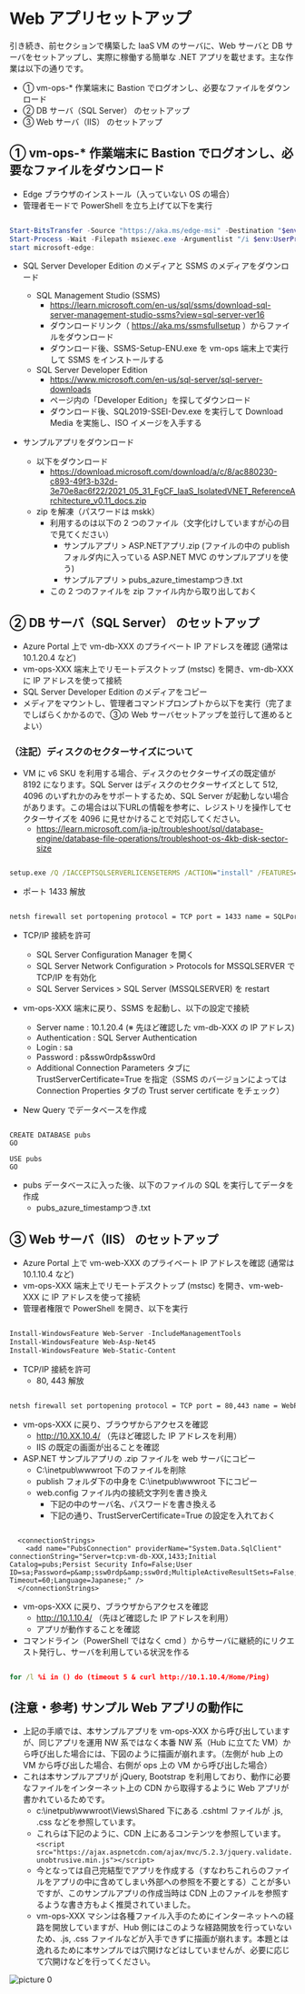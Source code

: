 # Web アプリセットアップ

引き続き、前セクションで構築した IaaS VM のサーバに、Web サーバと DB サーバをセットアップし、実際に稼働する簡単な .NET アプリを載せます。主な作業は以下の通りです。

- ① vm-ops-* 作業端末に Bastion でログオンし、必要なファイルをダウンロード
- ② DB サーバ（SQL Server） のセットアップ
- ③ Web サーバ（IIS） のセットアップ

## ① vm-ops-* 作業端末に Bastion でログオンし、必要なファイルをダウンロード

- Edge ブラウザのインストール（入っていない OS の場合）
- 管理者モードで PowerShell を立ち上げて以下を実行

```PowerShell

Start-BitsTransfer -Source "https://aka.ms/edge-msi" -Destination "$env:USERPROFILE\Downloads\MicrosoftEdgeEnterpriseX64.msi"
Start-Process -Wait -Filepath msiexec.exe -Argumentlist "/i $env:UserProfile\Downloads\MicrosoftEdgeEnterpriseX64.msi /q"
start microsoft-edge:

```

- SQL Server Developer Edition のメディアと SSMS のメディアをダウンロード
  - SQL Management Studio (SSMS)
    - https://learn.microsoft.com/en-us/sql/ssms/download-sql-server-management-studio-ssms?view=sql-server-ver16
    - ダウンロードリンク（ https://aka.ms/ssmsfullsetup ）からファイルをダウンロード
    - ダウンロード後、SSMS-Setup-ENU.exe を vm-ops 端末上で実行して SSMS をインストールする
  - SQL Server Developer Edition
    - https://www.microsoft.com/en-us/sql-server/sql-server-downloads
    - ページ内の「Developer Edition」を探してダウンロード
    - ダウンロード後、SQL2019-SSEI-Dev.exe を実行して Download Media を実施し、ISO イメージを入手する

- サンプルアプリをダウンロード
  - 以下をダウンロード
    - https://download.microsoft.com/download/a/c/8/ac880230-c893-49f3-b32d-3e70e8ac6f22/2021_05_31_FgCF_IaaS_IsolatedVNET_ReferenceArchitecture_v0.11_docs.zip
  - zip を解凍（パスワードは mskk）
    - 利用するのは以下の 2 つのファイル（文字化けしていますが心の目で見てください）
      - サンプルアプリ > ASP.NETアプリ.zip (ファイルの中の publish フォルダ内に入っている ASP.NET MVC のサンプルアプリを使う)
      - サンプルアプリ > pubs_azure_timestampつき.txt
    - この 2 つのファイルを zip ファイル内から取り出しておく

## ② DB サーバ（SQL Server） のセットアップ

- Azure Portal 上で vm-db-XXX のプライベート IP アドレスを確認 (通常は 10.1.20.4 など)
- vm-ops-XXX 端末上でリモートデスクトップ (mstsc) を開き、vm-db-XXX に IP アドレスを使って接続
- SQL Server Developer Edition のメディアをコピー
- メディアをマウントし、管理者コマンドプロンプトから以下を実行（完了までしばらくかかるので、③の Web サーバセットアップを並行して進めるとよい）

### （注記）ディスクのセクターサイズについて

- VM に v6 SKU を利用する場合、ディスクのセクターサイズの既定値が 8192 になります。SQL Server はディスクのセクターサイズとして 512, 4096 のいずれかのみをサポートするため、SQL Server が起動しない場合があります。この場合は以下URLの情報を参考に、レジストリを操作してセクターサイズを 4096 に見せかけることで対応してください。
  - https://learn.microsoft.com/ja-jp/troubleshoot/sql/database-engine/database-file-operations/troubleshoot-os-4kb-disk-sector-size

```cmd

setup.exe /Q /IACCEPTSQLSERVERLICENSETERMS /ACTION="install" /FEATURES=SQL,Tools /INSTANCENAME=MSSQLSERVER /SECURITYMODE=SQL /SAPWD="p&ssw0rdp&ssw0rd" /SQLSVCACCOUNT="NT AUTHORITY\NETWORK SERVICE" /SQLSVCSTARTUPTYPE="Automatic" /SQLSYSADMINACCOUNTS=".\azrefadmin"

```

- ポート 1433 解放

```cmd

netsh firewall set portopening protocol = TCP port = 1433 name = SQLPort mode = ENABLE profile = CURRENT

```

- TCP/IP 接続を許可
  - SQL Server Configuration Manager を開く
  - SQL Server Network Configuration > Protocols for MSSQLSERVER で TCP/IP を有効化
  - SQL Server Services > SQL Server (MSSQLSERVER) を restart

- vm-ops-XXX 端末に戻り、SSMS を起動し、以下の設定で接続
  - Server name : 10.1.20.4 (※ 先ほど確認した vm-db-XXX の IP アドレス)
  - Authentication : SQL Server Authentication
  - Login : sa
  - Password : p&ssw0rdp&ssw0rd
  - Additional Connection Parameters タブに TrustServerCertificate=True を指定（SSMS のバージョンによっては Connection Properties タブの Trust server certificate をチェック）

- New Query でデータベースを作成

```sqlcmd

CREATE DATABASE pubs
GO

USE pubs
GO

```

- pubs データベースに入った後、以下のファイルの SQL を実行してデータを作成
  - pubs_azure_timestampつき.txt

## ③ Web サーバ（IIS） のセットアップ

- Azure Portal 上で vm-web-XXX のプライベート IP アドレスを確認 (通常は 10.1.10.4 など)
- vm-ops-XXX 端末上でリモートデスクトップ (mstsc) を開き、vm-web-XXX に IP アドレスを使って接続
- 管理者権限で PowerShell を開き、以下を実行

```PowerShell

Install-WindowsFeature Web-Server -IncludeManagementTools
Install-WindowsFeature Web-Asp-Net45
Install-WindowsFeature Web-Static-Content

```

- TCP/IP 接続を許可
  - 80, 443 解放

```cmd

netsh firewall set portopening protocol = TCP port = 80,443 name = WebPort mode = ENABLE profile = CURRENT

```

- vm-ops-XXX に戻り、ブラウザからアクセスを確認
  - http://10.XX.10.4/ （先ほど確認した IP アドレスを利用）
  - IIS の既定の画面が出ることを確認
- ASP.NET サンプルアプリの .zip ファイルを web サーバにコピー
  - C:\inetpub\wwwroot 下のファイルを削除
  - publish フォルダ下の中身を C:\inetpub\wwwroot 下にコピー
  - web.config ファイル内の接続文字列を書き換え
    - 下記の中のサーバ名、パスワードを書き換える
    - 下記の通り、TrustServerCertificate=True の設定を入れておく

```web.config

  <connectionStrings>
    <add name="PubsConnection" providerName="System.Data.SqlClient" connectionString="Server=tcp:vm-db-XXX,1433;Initial Catalog=pubs;Persist Security Info=False;User ID=sa;Password=p&amp;ssw0rdp&amp;ssw0rd;MultipleActiveResultSets=False;Encrypt=True;TrustServerCertificate=True;ConnectRetryCount=3;ConnectRetryInterval=30;Connection Timeout=60;Language=Japanese;" />
  </connectionStrings>

```

- vm-ops-XXX に戻り、ブラウザからアクセスを確認
  - http://10.1.10.4/ （先ほど確認した IP アドレスを利用）
  - アプリが動作することを確認
- コマンドライン（PowerShell ではなく cmd ）からサーバに継続的にリクエスト発行し、サーバを利用している状況を作る

```cmd

for /l %i in () do (timeout 5 & curl http://10.1.10.4/Home/Ping)

```

## (注意・参考) サンプル Web アプリの動作に

- 上記の手順では、本サンプルアプリを vm-ops-XXX から呼び出していますが、同じアプリを運用 NW 系ではなく本番 NW 系（Hub に立てた VM）から呼び出した場合には、下図のように描画が崩れます。（左側が hub 上の VM から呼び出した場合、右側が ops 上の VM から呼び出した場合）
- これは本サンプルアプリが jQuery, Bootstrap を利用しており、動作に必要なファイルをインターネット上の CDN から取得するように Web アプリが書かれているためです。
  - c:\inetpub\wwwroot\Views\Shared 下にある .cshtml ファイルが .js, .css などを参照しています。
  - これらは下記のように、CDN 上にあるコンテンツを参照しています。<br />
    `<script src="https://ajax.aspnetcdn.com/ajax/mvc/5.2.3/jquery.validate.unobtrusive.min.js"></script>`
  - 今となっては自己完結型でアプリを作成する（すなわちこれらのファイルをアプリの中に含めてしまい外部への参照を不要とする）ことが多いですが、このサンプルアプリの作成当時は CDN 上のファイルを参照するような書き方もよく推奨されていました。
  - vm-ops-XXX マシンは各種ファイル入手のためにインターネットへの経路を開放していますが、Hub 側にはこのような経路開放を行っていないため、.js, .css ファイルなどが入手できずに描画が崩れます。本題とは逸れるために本サンプルでは穴開けなどはしていませんが、必要に応じて穴開けなどを行ってください。

![picture 0](./images/cd902ff6e64fd8cd771ea5cb346519414a1ddc7e860b6f8cbc649fdc0039e316.png)  
